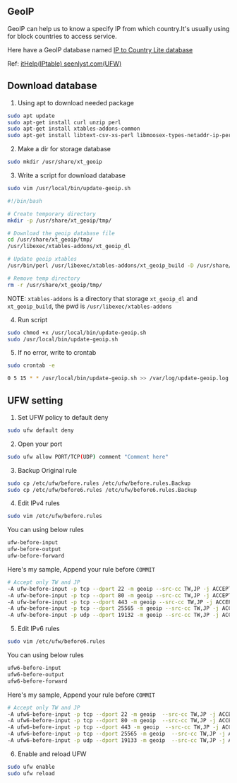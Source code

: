 ## GeoIP

GeoIP can help us to know a specify IP from which country.It's usually using for block countries to access service.

Here have a GeoIP database named <a href="https://db-ip.com/db/download/ip-to-country-lite" target="_blank"> IP to Country Lite database </a> 

Ref:
<a href="https://ithelp.ithome.com.tw/articles/10312284?sc=rss.qu" target="_blank"> itHelp(IPtable) </a>
<a href="https://www.seenlyst.com/blog/geo-blocking-ufw-iptables/" target="_blank"> seenlyst.com(UFW) </a>

## Download database

1. Using apt to download needed package

```sh
sudo apt update
sudo apt-get install curl unzip perl
sudo apt-get install xtables-addons-common
sudo apt-get install libtext-csv-xs-perl libmoosex-types-netaddr-ip-perl
```

2. Make a dir for storage database

```sh
sudo mkdir /usr/share/xt_geoip
```

3. Write a script for download database

```sh
sudo vim /usr/local/bin/update-geoip.sh
```

```sh
#!/bin/bash

# Create temporary directory
mkdir -p /usr/share/xt_geoip/tmp/

# Download the geoip database file
cd /usr/share/xt_geoip/tmp/
/usr/libexec/xtables-addons/xt_geoip_dl

# Update geoip xtables
/usr/bin/perl /usr/libexec/xtables-addons/xt_geoip_build -D /usr/share/xt_geoip/

# Remove temp directory
rm -r /usr/share/xt_geoip/tmp/
```

NOTE: ```xtables-addons``` is a directory that storage ```xt_geoip_dl``` and ```xt_geoip_build```, the pwd is ```/usr/libexec/xtables-addons```


4. Run script

```sh
sudo chmod +x /usr/local/bin/update-geoip.sh
sudo /usr/local/bin/update-geoip.sh
```

5. If no error, write to crontab

```sh 
sudo crontab -e
```

```sh
0 5 15 * * /usr/local/bin/update-geoip.sh >> /var/log/update-geoip.log 2>&1
```

## UFW setting

1. Set UFW policy to default deny

```sh
sudo ufw default deny
```

2. Open your port 

```sh
sudo ufw allow PORT/TCP(UDP) comment "Comment here"
```

3. Backup Original rule

```sh
sudo cp /etc/ufw/before.rules /etc/ufw/before.rules.Backup
sudo cp /etc/ufw/before6.rules /etc/ufw/before6.rules.Backup
```

4. Edit IPv4 rules

```sh 
sudo vim /etc/ufw/before.rules
```

You can using below rules

```sh
ufw-before-input
ufw-before-output
ufw-before-forward
```

Here's my sample, Append your rule before ```COMMIT```

```sh
# Accept only TW and JP
-A ufw-before-input -p tcp --dport 22 -m geoip --src-cc TW,JP -j ACCEPT
-A ufw-before-input -p tcp --dport 80 -m geoip --src-cc TW,JP -j ACCEPT
-A ufw-before-input -p tcp --dport 443 -m geoip --src-cc TW,JP -j ACCEPT
-A ufw-before-input -p tcp --dport 25565 -m geoip --src-cc TW,JP -j ACCEPT
-A ufw-before-input -p udp --dport 19132 -m geoip --src-cc TW,JP -j ACCEPT
```

5. Edit IPv6 rules

```sh 
sudo vim /etc/ufw/before6.rules
```

You can using below rules

```sh
ufw6-before-input
ufw6-before-output
ufw6-before-forward
```

Here's my sample, Append your rule before ```COMMIT```

```sh
# Accept only TW and JP
-A ufw6-before-input -p tcp --dport 22 -m geoip  --src-cc TW,JP -j ACCEPT
-A ufw6-before-input -p tcp --dport 80 -m geoip  --src-cc TW,JP -j ACCEPT
-A ufw6-before-input -p tcp --dport 443 -m geoip  --src-cc TW,JP -j ACCEPT
-A ufw6-before-input -p tcp --dport 25565 -m geoip  --src-cc TW,JP -j ACCEPT
-A ufw6-before-input -p udp --dport 19133 -m geoip  --src-cc TW,JP -j ACCEPT
```

6. Enable and reload UFW

```sh
sudo ufw enable
sudo ufw reload
```

